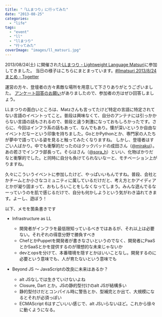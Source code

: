 ```yaml
---
title: "「LLまつり」に行ってみた"
date: "2013-08-25"
categories:
  - "life"
tags:
  - "event"
  - "ll"
  - "llまつり"
  - "行ってみた"
coverImage: "images/ll_matsuri.jpg"
---
```


2013/08/24(土) に開催された[LLまつり - Lightweight Language Matsuri](http://ll.jus.or.jp/2013/)に参加してきました。
当日の様子はこちらにまとまっています。[#llmatsuri 2013/8/24 まとめ - Togetter](http://togetter.com/li/553833)

運営の方々、登壇者の方々素敵な場所を用意して下さりありがとうございました。
[アンケート回答のお願い](http://ll.jus.or.jp/blog/archives/493)がありましたので、参加者の方はぜひ回答しましょう。

LLまつりの面白いところは、Matzさんも言ってたけど特定の言語に特定されてない言語のイベントってこと。普段は興味なくて、自分のアンテナには引っかからない言語の話もされるので、普段と違う刺激になっておもしろかったです。さらに、今回はインフラ系の話もあって、なんでもあり。懐が深いというか自由なイベントだなーという印象を持ちました。GoとかPythonとか、専門家の人たちが夢中で語っている姿を見ると触ってみたくなりますね。
しかし、登壇者はすごい人ばかり。中でも衝撃的だったのはクックパッドの成田さん（[@mirakui](https://twitter.com/mirakui)）。あの若さでインフラ部長って。そらはさん（[@sora\_h](https://twitter.com/sora_h)）といい、化物ばかりだなと衝撃的でした。と同時に自分も負けてられないなーと、モチベーション上がりますね。

久々にこういうイベントに参加したけど、やっぱいいもんですね。普段、会社とかチームとか小さなコミュニティに属しているだけだと、考え方とかアイディアとかが凝り固まって、おもしろいことをしなくなってしまう。みんな遊んでるなーっていうのを肌で感じるだけで、自分も何かしようという気がわき溢れてきます。よーし、遊ぼう！

以下、メモを箇条書きです

- Infrastructure as LL

    - 開発者がインフラを最低限知っているべきではあるが、それ以上は必要ない。それぞれの得意分野で勝負すべき
    - ChefとかPuppetを開発者が書きなさいというのでなく、開発者にPaaSとかSaaSとかを提供するのが理想的な未来じゃないか
    - devとopsを分けて、本番環境を隠すとかはいいことなし。開発するのに必要という意味でも、人が育たないという意味でも
- Beyond JS ～ JavaScriptの改良に未来はあるか？

    - alt JSなしでは生きていけないよね
    - Closure, Dart とか。JSの静的型付けのalt JSが結構多い
    - 静的型付けだとコンパイル時に警告とか、型補完とか出て、大規模になるとそれが必須っぽい
    - ECMAScript 6はすごいいい感じで、alt JSいらないほど。これから徐々に動くようになる。
